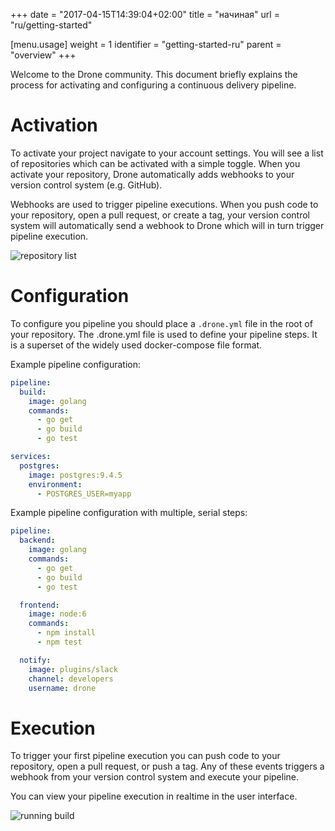 +++
date = "2017-04-15T14:39:04+02:00"
title = "начиная"
url = "ru/getting-started"

[menu.usage]
  weight = 1
  identifier = "getting-started-ru"
  parent = "overview"
+++

Welcome to the Drone community. This document briefly explains the process for activating and configuring a continuous delivery pipeline.

# Activation

To activate your project navigate to your account settings. You will see a list of repositories which can be activated with a simple toggle. When you activate your repository, Drone automatically adds webhooks to your version control system (e.g. GitHub).

Webhooks are used to trigger pipeline executions. When you push code to your repository, open a pull request, or create a tag, your version control system will automatically send a webhook to Drone which will in turn trigger pipeline execution.

![repository list](/images/drone_repo_list.png)

# Configuration

To configure you pipeline you should place a `.drone.yml` file in the root of your repository. The .drone.yml file is used to define your pipeline steps. It is a superset of the widely used docker-compose file format.

Example pipeline configuration:

```yaml
pipeline:
  build:
    image: golang
    commands:
      - go get
      - go build
      - go test

services:
  postgres:
    image: postgres:9.4.5
    environment:
      - POSTGRES_USER=myapp
```

Example pipeline configuration with multiple, serial steps:

```yaml
pipeline:
  backend:
    image: golang
    commands:
      - go get
      - go build
      - go test

  frontend:
    image: node:6
    commands:
      - npm install
      - npm test

  notify:
    image: plugins/slack
    channel: developers
    username: drone
```

# Execution

To trigger your first pipeline execution you can push code to your repository, open a pull request, or push a tag. Any of these events triggers a webhook from your version control system and execute your pipeline.

You can view your pipeline execution in realtime in the user interface.

![running build](/images/drone_build_running.png)
